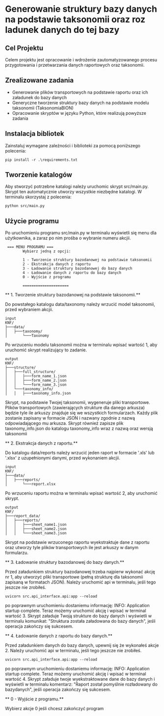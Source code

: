# Generowanie struktury bazy danych na podstawie taksonomii oraz roz ladunek danych do tej bazy

## Cel Projektu

Celem projektu jest opracowanie i wdrożenie zautomatyzowanego procesu przygotowania i przetwarzania danych raportowych oraz taksonomii.

## Zrealizowane zadania

- Generowanie plików transportowych na podstawie raportu oraz ich załadunek do bazy danych  
- Generyczne tworzenie struktury bazy danych na podstawie modelu taksonomii (TaksonomiaBION)  
- Opracowanie skryptów w języku Python, które realizują powyższe zadania


## Instalacja bibliotek 

Zainstaluj wymagane zależności i biblioteki za pomocą poniższego polecenia:

```pip install -r .\requirements.txt```

## Tworzenie katalogów

Aby stworzyć potrzebne katalogi należy uruchomic skrypt src/main.py. Skrypt ten automatycznie utworzy wszystkie niezbędne katalogi.
W terminalu skorzystaj z polecenia:

```python src/main.py```

## Użycie programu

Po uruchomieniu programu src/main.py w terminalu wyświetli się menu dla użytkownika, a zaraz po nim prośba o wybranie numeru akcjii.

```
 === MENU PROGRAMU ===
        Wybierz jedną z opcji:

        1 - Tworzenie struktury bazodanowej na podstawie taksonomii
        2 - Ekstrakcja danych z raportu
        3 - Ładowanie struktury bazodanowej do bazy danych
        4 - Ładowanie danych z raportu do bazy danych
        0 - Wyjście z programu

        =====================
```


** 1. Tworzenie struktury bazodanowej na podstawie taksonomii.**

Do powstałego katalogu data/taxonomy należy wrzucić model taksonomii, przed wybraniem akcjii. 

```
input
KNF/
├───data/
│   ├───taxonomy/
│       └───Taxonomy
```

Po wrzuceniu modelu taksonomii można w terminalu wpisać wartość 1, aby uruchomić skrypt realizujący to zadanie.

```
output
KNF/
├───structure/
│   ├───full_structure/
│   │   ├───form_name_1.json
│   │   ├───form_name_2.json
│   │   └───form_name_3.json
│   └───taxonomy_info/
│   │   ├───taxonomy_info.json
```

Skrypt, na podstawie Twojej taksonomii, wygeneruje pliki transportowe. Plików transportowych (zawierających strukture dla danego arkusza) będzie tyle ile arkuszy znajduje się we wszystkich formularzach. Każdy plik zostanie zapisany w formacie JSON i nazwany zgodnie z nazwą odpowiadającego mu arkusza. Skrypt również zapisze plik taxonomy_info.json do katalogu taxonomy_info wraz z nazwą oraz wersją taksonomii

** 2. Ekstrakcja danych z raportu.**

Do katalogu data/reports należy wrzucić jeden raport w formacie '.xls' lub '.xlsx' z uzupełnionymi danymi, przed wykonaniem akcjii.


```
input
KNF/
├───data/
│   ├───reports/
│       └───report.xlsx
```

Po wrzuceniu raportu można w terminalu wpisać wartość 2, aby uruchomić skrypt.

```
output
KNF/
├───report_data/
│   ├───reports/
│   │   ├───sheet_name1.json
│   │   ├───sheet_name2.json
│   │   └───sheet_name3.json
```

Skrypt na podstawie wrzuconego raportu wyekstraktuje dane z raportu oraz utworzy tyle plików transportowych ile jest arkuszy w  danym formularzu.

** 3. Ładowanie struktury bazodanowej do bazy danych.**

Przed załadunkiem struktury bazodanowej trzeba najpierw wykonać akcję nr 1, aby utworzyć pliki transportowe (pełną strukturę dla taksonomii zapisaną w formatach JSON).
Należy uruchomić api w terminalu, jeśli tego jeszcze nie zrobiłeś.

```uvicorn src.api_interface.api:app --reload```

po poprawnym uruchomieniu dostaniemu informację: INFO:     Application startup complete.
Teraz możemy uruchomić akcję i wpisać w terminal wartość 3.
Skrypt załaduje Twoją strukture do bazy danych i wyświetli w terminalu komunikat:
"Struktura została załadowana do bazy danych", jeśli operacja zakończy się sukcesem.

** 4. Ładowanie danych z raportu do bazy danych.**

Przed załadunkiem danych do bazy danych, upewnij się że wykonałeś akcje 2.
Należy uruchomić api w terminalu, jeśli tego jeszcze nie zrobiłeś.

```uvicorn src.api_interface.api:app --reload```

po poprawnym uruchomieniu dostaniemu informację: INFO:     Application startup complete.
Teraz możemy uruchomić akcję i wpisać w terminal wartość 4.
Skrypt załaduje twoje wyekstraktowane dane do bazy danych i wyświetli w terminalu komentarz:
"Raport został pomyślnie rozładowany do bazydanych", jeśli operacja zakończy się sukcesem.

** 0 - Wyjście z programu.**

Wybierz akcje 0 jeśli chcesz zakończyć program





